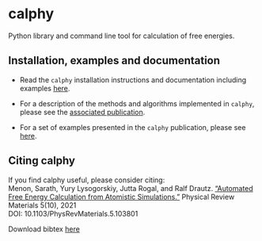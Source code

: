 # calphy

Python library and command line tool for calculation of free energies.

## Installation, examples and documentation

- Read the `calphy` installation instructions and documentation including examples [here](https://calphy.readthedocs.io/en/latest/index.html).

- For a description of the methods and algorithms implemented in `calphy`, please see the [associated publication](https://journals.aps.org/prmaterials/abstract/10.1103/PhysRevMaterials.5.103801).

- For a set of examples presented in the `calphy` publication, please see [here](https://github.com/srmnitc/calphy-publication-examples).
 
## Citing calphy

If you find calphy useful, please consider citing:  
Menon, Sarath, Yury Lysogorskiy, Jutta Rogal, and Ralf Drautz. 
[“Automated Free Energy Calculation from Atomistic Simulations.”](https://journals.aps.org/prmaterials/abstract/10.1103/PhysRevMaterials.5.103801) 
Physical Review Materials 5(10), 2021  
DOI: 10.1103/PhysRevMaterials.5.103801  

Download bibtex [here](https://journals.aps.org/prmaterials/export/10.1103/PhysRevMaterials.5.103801?type=bibtex&download=true)

